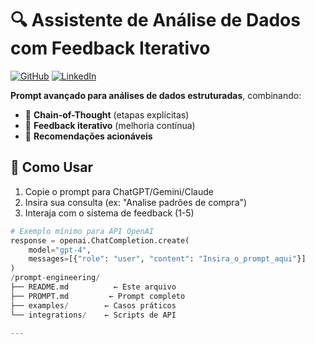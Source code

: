 # 🔍 Assistente de Análise de Dados com Feedback Iterativo

[![GitHub](https://img.shields.io/badge/GitHub-Repositório-181717?logo=github)](https://github.com/luannf1990)
[![LinkedIn](https://img.shields.io/badge/LinkedIn-Perfil-0077B5?logo=linkedin)](https://www.linkedin.com/in/luan-nascimento-faria/)

**Prompt avançado para análises de dados estruturadas**, combinando:
- 🧠 **Chain-of-Thought** (etapas explícitas)
- 🔄 **Feedback iterativo** (melhoria contínua)
- 🎯 **Recomendações acionáveis**

## 🚀 Como Usar
1. Copie o prompt para ChatGPT/Gemini/Claude
2. Insira sua consulta (ex: "Analise padrões de compra")
3. Interaja com o sistema de feedback (1-5)

```python
# Exemplo mínimo para API OpenAI
response = openai.ChatCompletion.create(
    model="gpt-4",
    messages=[{"role": "user", "content": "Insira_o_prompt_aqui"}]
)
/prompt-engineering/
├── README.md          ← Este arquivo
├── PROMPT.md         ← Prompt completo
├── examples/        ← Casos práticos
└── integrations/    ← Scripts de API

---
